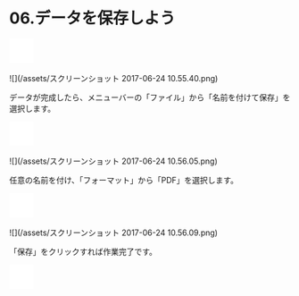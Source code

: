 # 06.データを保存しよう

![](/assets/null.png)

![](/assets/スクリーンショット 2017-06-24 10.55.40.png)

データが完成したら、メニューバーの「ファイル」から「名前を付けて保存」を選択します。

![](/assets/null.png)

![](/assets/スクリーンショット 2017-06-24 10.56.05.png)

任意の名前を付け、「フォーマット」から「PDF」を選択します。

![](/assets/null.png)

![](/assets/スクリーンショット 2017-06-24 10.56.09.png)

「保存」をクリックすれば作業完了です。

![](/assets/null.png)

